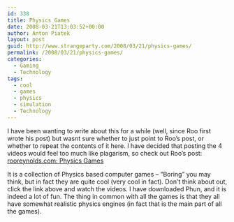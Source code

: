 ```yaml
---
id: 338
title: Physics Games
date: 2008-03-21T13:03:52+00:00
author: Anton Piatek
layout: post
guid: http://www.strangeparty.com/2008/03/21/physics-games/
permalink: /2008/03/21/physics-games/
categories:
  - Gaming
  - Technology
tags:
  - cool
  - games
  - physics
  - simulation
  - Technology
---
```

I have been wanting to write about this for a while (well, since Roo first wrote his post) but wasnt sure whether to just point to Roo&#8217;s post, or whether to repeat the contents of it here. I have decided that posting the 4 videos would feel too much like plagarism, so check out Roo&#8217;s post: [rooreynolds.com: Physics Games](http://rooreynolds.com/2008/03/01/physics-games/)

It is a collection of Physics based computer games &#8211; &#8220;Boring&#8221; you may think, but in fact they are quite cool (very cool in fact). Don&#8217;t think about out, click the link above and watch the videos. I have downloaded Phun, and it is indeed a lot of fun. The thing in common with all the games is that they all have somewhat realistic physics engines (in fact that is the main part of all the games).